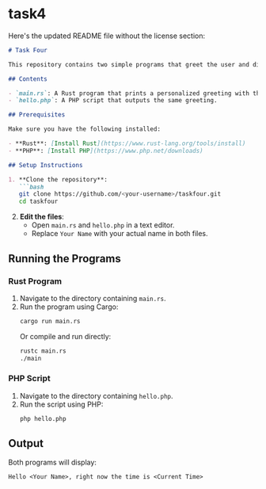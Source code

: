 # task4
Here's the updated README file without the license section:

```markdown
# Task Four

This repository contains two simple programs that greet the user and display the current time. One program is written in Rust, and the other is in PHP.

## Contents

- `main.rs`: A Rust program that prints a personalized greeting with the current time.
- `hello.php`: A PHP script that outputs the same greeting.

## Prerequisites

Make sure you have the following installed:

- **Rust**: [Install Rust](https://www.rust-lang.org/tools/install)
- **PHP**: [Install PHP](https://www.php.net/downloads)

## Setup Instructions

1. **Clone the repository**:
   ```bash
   git clone https://github.com/<your-username>/taskfour.git
   cd taskfour
   ```

2. **Edit the files**:
   - Open `main.rs` and `hello.php` in a text editor.
   - Replace `Your Name` with your actual name in both files.

## Running the Programs

### Rust Program

1. Navigate to the directory containing `main.rs`.
2. Run the program using Cargo:
   ```bash
   cargo run main.rs
   ```
   Or compile and run directly:
   ```bash
   rustc main.rs
   ./main
   ```

### PHP Script

1. Navigate to the directory containing `hello.php`.
2. Run the script using PHP:
   ```bash
   php hello.php
   ```

## Output

Both programs will display:
```
Hello <Your Name>, right now the time is <Current Time>
```

